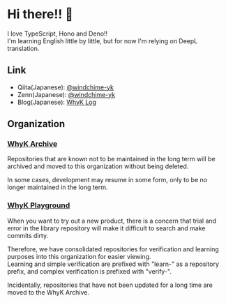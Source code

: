 # Hi there!! :wave:
I love TypeScript, Hono and Deno!!  
I'm learning English little by little, but for now I'm relying on DeepL translation.

## Link
- Qiita(Japanese): [@windchime-yk](https://qiita.com/windchime-yk)
- Zenn(Japanese): [@windchime-yk](https://zenn.dev/windchime_yk)
- Blog(Japanese): [WhyK Log](https://blog.whyk.dev/)

## Organization
### [WhyK Archive](https://github.com/whyk-archive)
Repositories that are known not to be maintained in the long term will be archived and moved to this organization without being deleted.

In some cases, development may resume in some form, only to be no longer maintained in the long term.

### [WhyK Playground](https://github.com/whyk-pg)
When you want to try out a new product, there is a concern that trial and error in the library repository will make it difficult to search and make commits dirty.

Therefore, we have consolidated repositories for verification and learning purposes into this organization for easier viewing.  
Learning and simple verification are prefixed with "learn-" as a repository prefix, and complex verification is prefixed with "verify-".

Incidentally, repositories that have not been updated for a long time are moved to the WhyK Archive.
